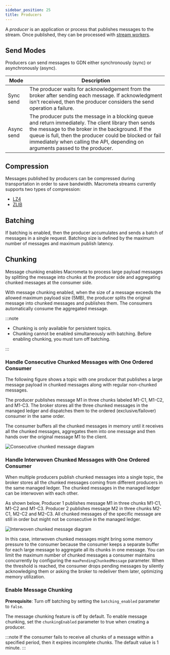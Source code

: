 ```yaml
---
sidebar_position: 25
title: Producers
---
```


A _producer_ is an application or process that publishes messages to the stream. Once published, they can be processed with [stream workers](../../cep/).

## Send Modes

Producers can send messages to GDN either synchronously (sync) or asynchronously (async).

| Mode       | Description  |
|-----------|---------------------|
| Sync send  | The producer waits for acknowledgement from the broker after sending each message. If acknowledgment isn't received, then the producer considers the send operation a failure. |
| Async send | The producer puts the message in a blocking queue and return immediately. The client library then sends the message to the broker in the background. If the queue is full, then the producer could be blocked or fail immediately when calling the API, depending on arguments passed to the producer. |

## Compression

Messages published by producers can be compressed during transportation in order to save bandwidth. Macrometa streams currently supports two types of compression:

- [LZ4](https://github.com/lz4/lz4)
- [ZLIB](https://zlib.net/)

## Batching

If batching is enabled, then the producer accumulates and sends a batch of messages in a single request. Batching size is defined by the maximum number of messages and maximum publish latency.

## Chunking

Message chunking enables Macrometa to process large payload messages by splitting the message into chunks at the producer side and aggregating chunked messages at the consumer side.

With message chunking enabled, when the size of a message exceeds the allowed maximum payload size (5MB), the producer splits the original message into chunked messages and publishes them. The consumers automatically consume the aggregated message.

:::note

- Chunking is only available for persistent topics.
- Chunking cannot be enabled simultaneously with batching. Before enabling chunking, you must turn off batching.

:::

### Handle Consecutive Chunked Messages with One Ordered Consumer

The following figure shows a topic with one producer that publishes a large message payload in chunked messages along with regular non-chunked messages.

The producer publishes message M1 in three chunks labeled M1-C1, M1-C2, and M1-C3. The broker stores all the three chunked messages in the managed ledger and dispatches them to the ordered (exclusive/failover) consumer in the same order.

The consumer buffers all the chunked messages in memory until it receives all the chunked messages, aggregates them into one message and then hands over the original message M1 to the client.

![Consecutive chunked message diagram](/img/streams/chunking1.png)

### Handle Interwoven Chunked Messages with One Ordered Consumer

When multiple producers publish chunked messages into a single topic, the broker stores all the chunked messages coming from different producers in the same managed ledger. The chunked messages in the managed ledger can be interwoven with each other.

As shown below, Producer 1 publishes message M1 in three chunks M1-C1, M1-C2 and M1-C3. Producer 2 publishes message M2 in three chunks M2-C1, M2-C2 and M2-C3. All chunked messages of the specific message are still in order but might not be consecutive in the managed ledger.

![Interwoven chunked message diagram](/img/streams/chunking2.png)

In this case, interwoven chunked messages might bring some memory pressure to the consumer because the consumer keeps a separate buffer for each large message to aggregate all its chunks in one message. You can limit the maximum number of chunked messages a consumer maintains concurrently by configuring the `maxPendingChunkedMessage` parameter. When the threshold is reached, the consumer drops pending messages by silently acknowledging them or asking the broker to redeliver them later, optimizing memory utilization.

### Enable Message Chunking

**Prerequisite**: Turn off batching by setting the `batching_enabled` parameter to `false`.

The message chunking feature is off by default. To enable message chunking, set the `chunkingEnabled` parameter to true when creating a producer.

:::note
If the consumer fails to receive all chunks of a message within a specified period, then it expires incomplete chunks. The default value is 1 minute.
:::
